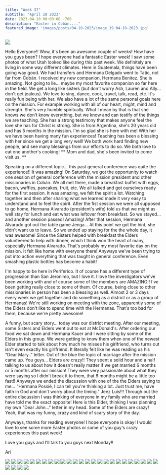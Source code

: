 ```yaml
---
title: "Week 37"
subtitle: 'April 10 2023'
date: 2023-04-10 00:00:00 -700
description: "Easter in Cobán...."
featured_image: 'images/posts/04-10-2023/image_19_04-10-2023.jpg'
---
```

![](/images/posts/04-10-2023/image_19_04-10-2023.jpg)

Hello Everyone!!
Wow, it's been an awesome couple of weeks!  How have you guys been?  I hope everyone had a fantastic Easter week!  I saw some photos of what Utah looked like during this past week.  We definitely are living in some way different climates.  Here in Guatemala, things have been going way good.  We had transfers and Hermana Delgado went to Tatic, not far from Cobán.  I received my new companion, Hermana Benitez.  She is amazing.  Not going to lie...  maybe my most favorite companion so far here in the field.  We get a long like sisters (but don't worry Ash, Lauren and Ally...  don't get jealous).  We love to sing, dance, cook, travel, talk, read, etc.  It's really fun being with her.  We also have a lot of the same personal goals here on the mission.  For example working with all of our heart, might, mind and strength.  She's very humble spiritually.  What I mean by that is that she knows we don't know everything, but we know and can testify of the things we are teaching.  She has a strong testimony that makes anyone feel the love she has for Christ is strong.  She is from Argentina, she's 20 years old and has 5 months in the mission.  I'm so glad she is here with me!  With her we have been having many fun experiences!  Teaching has been a blessing with her since we get a long very well!  We both work hard finding new people, and see many blessings from our efforts to do so.  We both love to eat one another's cooking!  ** Mom and dad, she's been invited to come visit us. **

Speaking on a different topic...  this past general conference was quite the experience!!  It was amazing!  On Saturday, we got the opportunity to watch one session of general conference with the mission president and other missionaries in Cobán.  We all met there, made a breakfast buffet with eggs, bacon, waffles, pancakes, fruit, etc.  We all talked and got ourselves ready for the first session.  It was amazing, we felt the spirit a lot.  Watching together and then after sharing what we learned made it very easy to understand and to feel the spirit.  After the fist session we were all supposed to go home, Hermana Alvarado (president's wife) told us that we might as well stay for lunch and eat what was leftover from breakfast.  So we stayed...  and another session passed!  Amazing!  After that session, Hermana Alvarado got out the table game Jenga...  At this point we got the hint, she didn't want us to leave.  So we ended up staying for the the whole day, it was awesome!  Since the Sisters helped with breakfast the Elders volunteered to help with dinner, which I think won the heart of many, especially Hermana Alvarado.  That's probably my most favorite day on the mission.  It felt like home with everyone there!  Anyways we've been trying to put into action everything that was taught in general conference.  Even smashing plastic bottles has become a habit!

I'm happy to be here in Periferico.  It of course has a different type of progression than San Jeronimo, but I love it.  I love the investigators we've been working with and of course some of the members are AMAZING!!  I've been getting really close to some of them.  Of course, being close to other missionaries in person has been a blessing as well.  Almost 2 or 3 days every week we get together and do something as a district or as a group of Hermanas!  We're still working on meeting with the zone, apparently some of the Elders don't like to spend time with the Hermanas.  That's too bad for them, because we're pretty awesome!

A funny, but scary story...  today was our district meeting.  After our meeting, some Sisters and Elders went out to eat at McDonald's.  After ordering our food we sat down and Hermana Kauer and I were sitting by some of the Elders in this group.  We were getting to know them when one of the newest Elder started to talk about how much he misses his girlfriend, who turns out isn't even exactly his girlfriend.  It literally felt like he was reading us his "Dear Mary.." letter.  Out of the blue the topic of marriage after the mission came up.  You guys...  Elders are crazy!!  They spent a solid hour and a half talking to us about how it doesn't really matter if we get married 6 months or 5 months after our mission!  They were very passionate about what they were saying so I didn't break it to them, that 6 months might be a little too fast!!  Anyways we ended the discussion with one of the the Elders saying to me...  "Hermana Possié, I can tell you're thinking a lot.  Just trust me, have faith in God and don't worry about the timing."  Jeez Luis!!!  Through out the entire discussion I was thinking of everyone in my family who are married have told me the exact opposite!  Here is this Elder, thinking I was planning my own "Dear John..." letter in my head.  Some of the Elders are crazy!  Yeah, that was my funny, crazy and kind of scary story of the day.  

Anyways, thanks for reading everyone!  I hope everyone is okay!  I would love to see some more Easter photos or some of you guy's crazy experiences this past week!

Love you guys and I'll talk to you guys next Monday!!

Ari

<div class="gallery" data-columns="2">
    <img src="/images/posts/04-10-2023/image_01_04-10-2023.jpg">
    <img src="/images/posts/04-10-2023/image_02_04-10-2023.jpg">
    <img src="/images/posts/04-10-2023/image_03_04-10-2023.jpg">
    <img src="/images/posts/04-10-2023/image_04_04-10-2023.jpg">
    <img src="/images/posts/04-10-2023/image_05_04-10-2023.jpg">
    <img src="/images/posts/04-10-2023/image_06_04-10-2023.jpg">
    <img src="/images/posts/04-10-2023/image_07_04-10-2023.jpg">
    <img src="/images/posts/04-10-2023/image_08_04-10-2023.jpg">
    <img src="/images/posts/04-10-2023/image_09_04-10-2023.jpg">
    <img src="/images/posts/04-10-2023/image_10_04-10-2023.jpg">
    <img src="/images/posts/04-10-2023/image_11_04-10-2023.jpg">
    <img src="/images/posts/04-10-2023/image_12_04-10-2023.jpg">
    <img src="/images/posts/04-10-2023/image_13_04-10-2023.jpg">
    <img src="/images/posts/04-10-2023/image_14_04-10-2023.jpg">
    <img src="/images/posts/04-10-2023/image_15_04-10-2023.jpg">
    <img src="/images/posts/04-10-2023/image_16_04-10-2023.jpg">
    <img src="/images/posts/04-10-2023/image_17_04-10-2023.jpg">
    <img src="/images/posts/04-10-2023/image_18_04-10-2023.jpg">
    <img src="/images/posts/04-10-2023/image_19_04-10-2023.jpg">
    <img src="/images/posts/04-10-2023/image_20_04-10-2023.jpg">
    <img src="/images/posts/04-10-2023/image_21_04-10-2023.jpg">
    <img src="/images/posts/04-10-2023/image_22_04-10-2023.jpg">
    <img src="/images/posts/04-10-2023/image_23_04-10-2023.jpg">
    <img src="/images/posts/04-10-2023/image_24_04-10-2023.jpg">
    <img src="/images/posts/04-10-2023/image_25_04-10-2023.jpg">
    <img src="/images/posts/04-10-2023/image_26_04-10-2023.jpg">
    <img src="/images/posts/04-10-2023/image_27_04-10-2023.jpg">
    <img src="/images/posts/04-10-2023/image_28_04-10-2023.jpg">
    <img src="/images/posts/04-10-2023/image_29_04-10-2023.jpg">
</div>